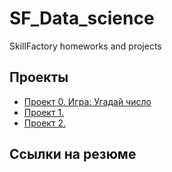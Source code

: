 # SF_Data_science
SkillFactory homeworks and projects

## Проекты

* [Проект 0. Игра: Угадай число](https://github.com/Evagita/SF_Data_science/tree/main/Project%200)
* [Проект 1. ]()
* [Проект 2. ]()

## Ссылки на резюме

